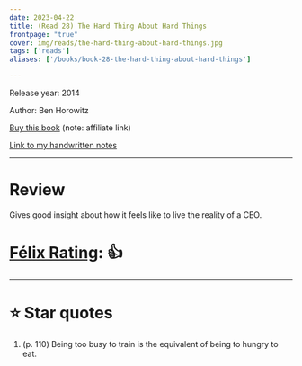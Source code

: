 ```yaml
---
date: 2023-04-22
title: (Read 28) The Hard Thing About Hard Things
frontpage: "true"
cover: img/reads/the-hard-thing-about-hard-things.jpg
tags: ['reads']
aliases: ['/books/book-28-the-hard-thing-about-hard-things']

---
```


Release year: 2014

Author: Ben Horowitz

[Buy this book]() (note: affiliate link)

[Link to my handwritten notes](https://drive.google.com/file/d/1kCBls4lQIOTyuxRvblA11Pr8a-tbWVvi/view?usp=drive_link)

---

# Review

Gives good insight about how it feels like to live the reality of a CEO.

# [Félix Rating](/posts/2023/10/my-book-ratings-explained/): 👍

---

# :star: Star quotes

1. (p. 110) Being too busy to train is the equivalent of being to hungry
   to eat.
